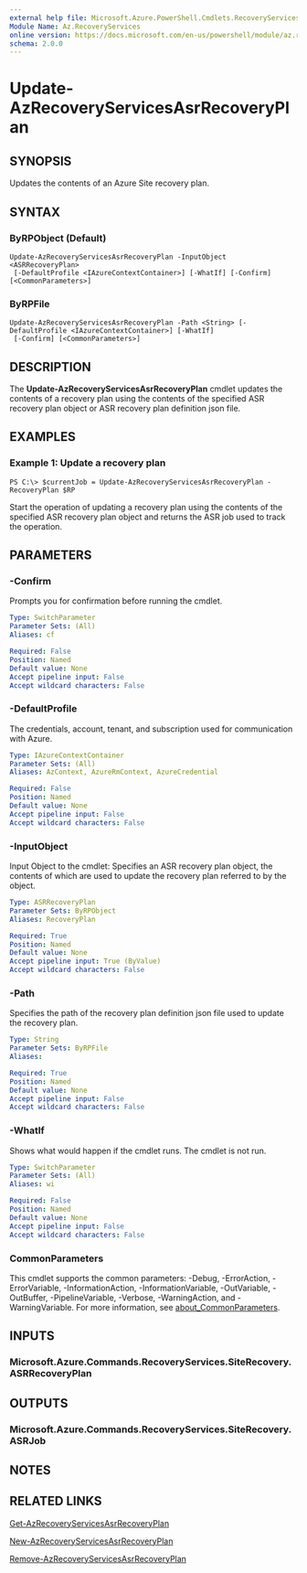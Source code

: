 ```yaml
---
external help file: Microsoft.Azure.PowerShell.Cmdlets.RecoveryServices.SiteRecovery.dll-Help.xml
Module Name: Az.RecoveryServices
online version: https://docs.microsoft.com/en-us/powershell/module/az.recoveryservices/update-azrecoveryservicesasrrecoveryplan
schema: 2.0.0
---
```


# Update-AzRecoveryServicesAsrRecoveryPlan

## SYNOPSIS
Updates the contents of an Azure Site recovery plan.

## SYNTAX

### ByRPObject (Default)
```
Update-AzRecoveryServicesAsrRecoveryPlan -InputObject <ASRRecoveryPlan>
 [-DefaultProfile <IAzureContextContainer>] [-WhatIf] [-Confirm] [<CommonParameters>]
```

### ByRPFile
```
Update-AzRecoveryServicesAsrRecoveryPlan -Path <String> [-DefaultProfile <IAzureContextContainer>] [-WhatIf]
 [-Confirm] [<CommonParameters>]
```

## DESCRIPTION
The **Update-AzRecoveryServicesAsrRecoveryPlan** cmdlet updates the contents of a recovery plan using the contents of the specified ASR recovery plan object or ASR recovery plan definition json file.

## EXAMPLES

### Example 1: Update a recovery plan
```
PS C:\> $currentJob = Update-AzRecoveryServicesAsrRecoveryPlan -RecoveryPlan $RP
```

Start the operation of updating a recovery plan using the contents of the specified ASR recovery plan object and returns the ASR job used to track the operation.

## PARAMETERS

### -Confirm
Prompts you for confirmation before running the cmdlet.

```yaml
Type: SwitchParameter
Parameter Sets: (All)
Aliases: cf

Required: False
Position: Named
Default value: None
Accept pipeline input: False
Accept wildcard characters: False
```

### -DefaultProfile
The credentials, account, tenant, and subscription used for communication with Azure.


```yaml
Type: IAzureContextContainer
Parameter Sets: (All)
Aliases: AzContext, AzureRmContext, AzureCredential

Required: False
Position: Named
Default value: None
Accept pipeline input: False
Accept wildcard characters: False
```

### -InputObject
Input Object to the cmdlet: Specifies an ASR recovery plan object, the contents of which are used to update the recovery plan referred to by the object.

```yaml
Type: ASRRecoveryPlan
Parameter Sets: ByRPObject
Aliases: RecoveryPlan

Required: True
Position: Named
Default value: None
Accept pipeline input: True (ByValue)
Accept wildcard characters: False
```

### -Path
Specifies the path of the recovery plan definition json file used to update the recovery plan.

```yaml
Type: String
Parameter Sets: ByRPFile
Aliases:

Required: True
Position: Named
Default value: None
Accept pipeline input: False
Accept wildcard characters: False
```

### -WhatIf
Shows what would happen if the cmdlet runs. The cmdlet is not run.

```yaml
Type: SwitchParameter
Parameter Sets: (All)
Aliases: wi

Required: False
Position: Named
Default value: None
Accept pipeline input: False
Accept wildcard characters: False
```

### CommonParameters
This cmdlet supports the common parameters: -Debug, -ErrorAction, -ErrorVariable, -InformationAction, -InformationVariable, -OutVariable, -OutBuffer, -PipelineVariable, -Verbose, -WarningAction, and -WarningVariable. For more information, see [about_CommonParameters](http://go.microsoft.com/fwlink/?LinkID=113216).

## INPUTS

### Microsoft.Azure.Commands.RecoveryServices.SiteRecovery.ASRRecoveryPlan

## OUTPUTS

### Microsoft.Azure.Commands.RecoveryServices.SiteRecovery.ASRJob

## NOTES

## RELATED LINKS

[Get-AzRecoveryServicesAsrRecoveryPlan](./Get-AzRecoveryServicesAsrRecoveryPlan.md)

[New-AzRecoveryServicesAsrRecoveryPlan](./New-AzRecoveryServicesAsrRecoveryPlan.md)

[Remove-AzRecoveryServicesAsrRecoveryPlan](./Remove-AzRecoveryServicesAsrRecoveryPlan.md)
